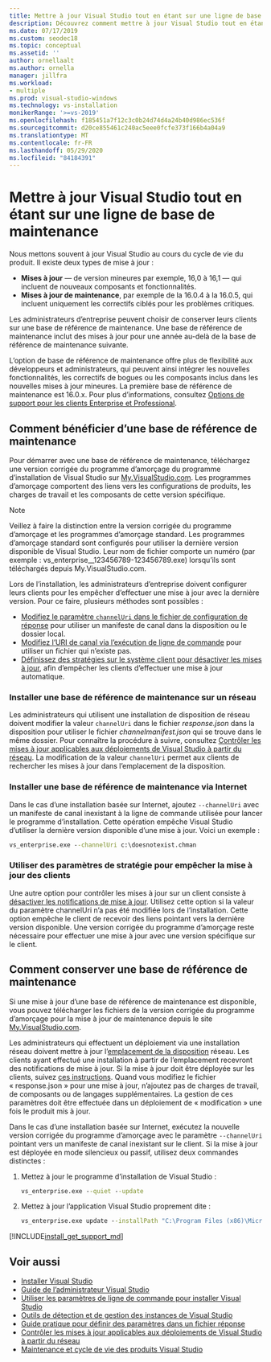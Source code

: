 ```yaml
---
title: Mettre à jour Visual Studio tout en étant sur une ligne de base de maintenance
description: Découvrez comment mettre à jour Visual Studio tout en étant sur une ligne de base de maintenance.
ms.date: 07/17/2019
ms.custom: seodec18
ms.topic: conceptual
ms.assetid: ''
author: ornellaalt
ms.author: ornella
manager: jillfra
ms.workload:
- multiple
ms.prod: visual-studio-windows
ms.technology: vs-installation
monikerRange: '>=vs-2019'
ms.openlocfilehash: f185451a7f12c3c0b24d74d4a24b40d986ec536f
ms.sourcegitcommit: d20ce855461c240ac5eee0fcfe373f166b4a04a9
ms.translationtype: MT
ms.contentlocale: fr-FR
ms.lasthandoff: 05/29/2020
ms.locfileid: "84184391"
---
```

# <a name="update-visual-studio-while-on-a-servicing-baseline"></a>Mettre à jour Visual Studio tout en étant sur une ligne de base de maintenance

Nous mettons souvent à jour Visual Studio au cours du cycle de vie du produit. Il existe deux types de mise à jour : 

* **Mises à jour** &mdash; de version mineures par exemple, 16,0 à 16,1 &mdash; qui incluent de nouveaux composants et fonctionnalités.  
* **Mises à jour de maintenance**, par exemple de la 16.0.4 à la 16.0.5, qui incluent uniquement les correctifs ciblés pour les problèmes critiques.

Les administrateurs d’entreprise peuvent choisir de conserver leurs clients sur une base de référence de maintenance. Une base de référence de maintenance inclut des mises à jour pour une année au-delà de la base de référence de maintenance suivante.

L’option de base de référence de maintenance offre plus de flexibilité aux développeurs et administrateurs, qui peuvent ainsi intégrer les nouvelles fonctionnalités, les correctifs de bogues ou les composants inclus dans les nouvelles mises à jour mineures. La première base de référence de maintenance est 16.0.x. Pour plus d’informations, consultez [Options de support pour les clients Enterprise et Professional](/visualstudio/releases/2019/servicing#support-options-for-enterprise-and-professional-customers).

## <a name="how-to-get-onto-a-servicing-baseline"></a>Comment bénéficier d’une base de référence de maintenance

Pour démarrer avec une base de référence de maintenance, téléchargez une version corrigée du programme d’amorçage du programme d’installation de Visual Studio sur [My.VisualStudio.com](https://my.visualstudio.com/Downloads?q=visual%20studio%202019%20version%2016.0). Les programmes d’amorçage comportent des liens vers les configurations de produits, les charges de travail et les composants de cette version spécifique.

> [!NOTE]
> Veillez à faire la distinction entre la version corrigée du programme d’amorçage et les programmes d’amorçage standard. Les programmes d’amorçage standard sont configurés pour utiliser la dernière version disponible de Visual Studio. Leur nom de fichier comporte un numéro (par exemple : vs_enterprise__123456789-123456789.exe) lorsqu’ils sont téléchargés depuis My.VisualStudio.com.

Lors de l’installation, les administrateurs d’entreprise doivent configurer leurs clients pour les empêcher d’effectuer une mise à jour avec la dernière version. Pour ce faire, plusieurs méthodes sont possibles :
- [Modifiez le paramètre `channelUri` dans le fichier de configuration de réponse](update-servicing-baseline.md#install-a-servicing-baseline-on-a-network) pour utiliser un manifeste de canal dans la disposition ou le dossier local.
- [Modifiez l’URI de canal via l’exécution de ligne de commande](update-servicing-baseline.md#install-a-servicing-baseline-via-the-internet) pour utiliser un fichier qui n’existe pas.
- [Définissez des stratégies sur le système client pour désactiver les mises à jour](update-servicing-baseline.md#use-policy-settings-to-disable-clients-from-updating), afin d’empêcher les clients d’effectuer une mise à jour automatique.

### <a name="install-a-servicing-baseline-on-a-network"></a>Installer une base de référence de maintenance sur un réseau

Les administrateurs qui utilisent une installation de disposition de réseau doivent modifier la valeur `channelUri` dans le fichier *response.json* dans la disposition pour utiliser le fichier *channelmanifest.json* qui se trouve dans le même dossier. Pour connaître la procédure à suivre, consultez [Contrôler les mises à jour applicables aux déploiements de Visual Studio à partir du réseau](controlling-updates-to-visual-studio-deployments.md). La modification de la valeur `channelUri` permet aux clients de rechercher les mises à jour dans l’emplacement de la disposition.

### <a name="install-a-servicing-baseline-via-the-internet"></a>Installer une base de référence de maintenance via Internet

Dans le cas d’une installation basée sur Internet, ajoutez `--channelUri` avec un manifeste de canal inexistant à la ligne de commande utilisée pour lancer le programme d’installation. Cette opération empêche Visual Studio d’utiliser la dernière version disponible d’une mise à jour. Voici un exemple :

```cmd
vs_enterprise.exe --channelUri c:\doesnotexist.chman
```

### <a name="use-policy-settings-to-disable-clients-from-updating"></a>Utiliser des paramètres de stratégie pour empêcher la mise à jour des clients

Une autre option pour contrôler les mises à jour sur un client consiste à [désactiver les notifications de mise à jour](controlling-updates-to-visual-studio-deployments.md). Utilisez cette option si la valeur du paramètre channelUri n’a pas été modifiée lors de l’installation. Cette option empêche le client de recevoir des liens pointant vers la dernière version disponible. Une version corrigée du programme d’amorçage reste nécessaire pour effectuer une mise à jour avec une version spécifique sur le client.

## <a name="how-to-stay-on-a-servicing-baseline"></a>Comment conserver une base de référence de maintenance

Si une mise à jour d’une base de référence de maintenance est disponible, vous pouvez télécharger les fichiers de la version corrigée du programme d’amorçage pour la mise à jour de maintenance depuis le site [My.VisualStudio.com](https://my.visualstudio.com/Downloads?q=visual%20studio%202019%20version%2016.0).

Les administrateurs qui effectuent un déploiement via une installation réseau doivent mettre à jour l’[emplacement de la disposition](update-a-network-installation-of-visual-studio.md) réseau. Les clients ayant effectué une installation à partir de l’emplacement recevront des notifications de mise à jour. Si la mise à jour doit être déployée sur les clients, suivez [ces instructions](update-a-network-installation-of-visual-studio.md#deploy-an-update-to-client-machines). Quand vous modifiez le fichier « response.json » pour une mise à jour, n’ajoutez pas de charges de travail, de composants ou de langages supplémentaires. La gestion de ces paramètres doit être effectuée dans un déploiement de « modification » une fois le produit mis à jour.

Dans le cas d’une installation basée sur Internet, exécutez la nouvelle version corrigée du programme d’amorçage avec le paramètre `--channelUri` pointant vers un manifeste de canal inexistant sur le client. Si la mise à jour est déployée en mode silencieux ou passif, utilisez deux commandes distinctes :

1. Mettez à jour le programme d’installation de Visual Studio :

    ```cmd
    vs_enterprise.exe --quiet --update
    ```

2. Mettez à jour l’application Visual Studio proprement dite :

    ```cmd
    vs_enterprise.exe update --installPath "C:\Program Files (x86)\Microsoft Visual Studio\2019\Enterprise" --quiet --wait --norestart --channelUri c:\doesnotexist.chman
    ```

[!INCLUDE[install_get_support_md](includes/install_get_support_md.md)]

## <a name="see-also"></a>Voir aussi

* [Installer Visual Studio](install-visual-studio.md)
* [Guide de l’administrateur Visual Studio](visual-studio-administrator-guide.md)
* [Utiliser les paramètres de ligne de commande pour installer Visual Studio](use-command-line-parameters-to-install-visual-studio.md)
* [Outils de détection et de gestion des instances de Visual Studio](tools-for-managing-visual-studio-instances.md)
* [Guide pratique pour définir des paramètres dans un fichier réponse](automated-installation-with-response-file.md)
* [Contrôler les mises à jour applicables aux déploiements de Visual Studio à partir du réseau](controlling-updates-to-visual-studio-deployments.md)
* [Maintenance et cycle de vie des produits Visual Studio](/visualstudio/releases/2019/servicing/)
